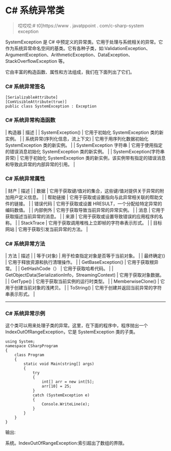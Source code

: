 # C# 系统异常类

> 哎哎哎:# t0]https://www . javatppoint . com/c-sharp-system exception

SystemException 是 C# 中预定义的异常类。它用于处理与系统相关的异常。它作为系统异常命名空间的基类。它有各种子类，如:ValidationException、ArgumentException、ArithmeticException、DataException、StackOverflowException 等。

它由丰富的构造函数、属性和方法组成，我们在下面列出了它们。

### C# 系统异常签名

```
[SerializableAttribute]
[ComVisibleAttribute(true)]
public class SystemException : Exception

```

### C# 系统异常构造函数

| 构造器 | 描述 |
| SystemException() | 它用于初始化 SystemException 类的新实例。 |
| 系统异常(序列化信息，流上下文) | 它用于用序列化数据初始化 SystemException 类的新实例。 |
| SystemException 字符串 | 它用于使用指定的错误消息初始化 SystemException 类的新实例。 |
| SystemException(字符串异常) | 它用于初始化 SystemException 类的新实例，该实例带有指定的错误消息和导致此异常的内部异常的引用。 |

### C# 系统异常属性

| 财产 | 描述 |
| 数据 | 它用于获取键/值对的集合，这些键/值对提供关于异常的附加用户定义信息。 |
| 帮助链接 | 它用于获取或设置指向与此异常相关联的帮助文件的链接。 |
| 错误代码 | 它用于获取或设置 HRESULT，一个分配给特定异常的编码数值。 |
| 内部例外 | 它用于获取导致当前异常的异常实例。 |
| 消息 | 它用于获取描述当前异常的消息。 |
| 来源 | 它用于获取或设置导致错误的应用程序的名称。 |
| StackTrace | 它用于获取调用堆栈上立即帧的字符串表示形式。 |
| 目标网站 | 它用于获取引发当前异常的方法。 |

### C# 系统异常方法

| 方法 | 描述 |
| 等于(对象) | 用于检查指定对象是否等于当前对象。 |
| 最终确定() | 它用于释放资源和执行清理操作。 |
| GetBaseException() | 它用于获取根异常。 |
| GetHashCode（） | 它用于获取哈希代码。 |
| GetObjectData(SerializationInfo，StreamingContext) | 它用于获取对象数据。 |
| GetType() | 它用于获取当前实例的运行时类型。 |
| MemberwiseClone() | 它用于创建当前对象的浅拷贝。 |
| ToString() | 它用于创建并返回当前异常的字符串表示形式。 |

* * *

### C# 系统异常示例

这个类可以用来处理子类的异常。这里，在下面的程序中，程序抛出一个 IndexOutOfRangeException，它是 SystemException 类的子类。

```
using System;
namespace CSharpProgram
{
    class Program
    {
        static void Main(string[] args)
        {
            try
            {
                int[] arr = new int[5];
                arr[10] = 25;
            }
            catch (SystemException e)
            {
                Console.WriteLine(e);
            }
        }
    }
}

```

输出:

系统。IndexOutOfRangeException:索引超出了数组的界限。